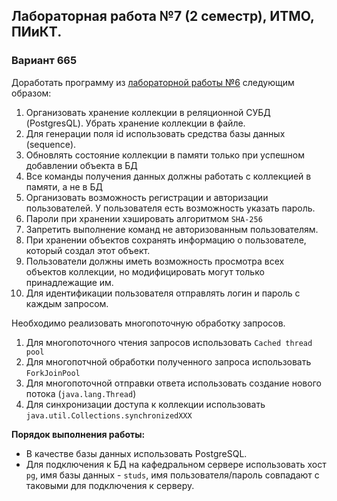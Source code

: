 ## Лабораторная работа №7 (2 семестр), ИТМО, ПИиКТ.

### Вариант 665

Доработать программу из [лабораторной работы №6](https://github.com/Jlexender/Storage/tree/beta) следующим образом:

1. Организовать хранение коллекции в реляционной СУБД (PostgresQL). Убрать хранение коллекции в файле.
2. Для генерации поля id использовать средства базы данных (sequence).
3. Обновлять состояние коллекции в памяти только при успешном добавлении объекта в БД
4. Все команды получения данных должны работать с коллекцией в памяти, а не в БД
5. Организовать возможность регистрации и авторизации пользователей. У пользователя есть возможность указать пароль.
6. Пароли при хранении хэшировать алгоритмом ``SHA-256``
7. Запретить выполнение команд не авторизованным пользователям.
8. При хранении объектов сохранять информацию о пользователе, который создал этот объект.
9. Пользователи должны иметь возможность просмотра всех объектов коллекции, но модифицировать могут только принадлежащие им.
10. Для идентификации пользователя отправлять логин и пароль с каждым запросом.

Необходимо реализовать многопоточную обработку запросов.

1. Для многопоточного чтения запросов использовать ``Cached thread pool``
2. Для многопотчной обработки полученного запроса использовать ``ForkJoinPool``
3. Для многопоточной отправки ответа использовать создание нового потока (``java.lang.Thread``)
4. Для синхронизации доступа к коллекции использовать ``java.util.Collections.synchronizedXXX``

**Порядок выполнения работы:**

* В качестве базы данных использовать PostgreSQL.
* Для подключения к БД на кафедральном сервере использовать хост ``pg``, имя базы данных - ``studs``, имя пользователя/пароль совпадают с таковыми для подключения к серверу.
